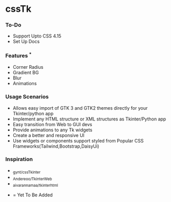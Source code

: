 # cssTk


### To-Do
- Support Upto CSS 4.15
- Set Up Docs

### Features <sup>*</sup>
- Corner Radius
- Gradient BG
- Blur
- Animations

### Usage Scenarios
- Allows easy import of GTK 3 and GTK2 themes directly for your Tkinter/python app
- Implement any HTML structure or XML structures as Tkinter/Python app
- Easy transition from Web to GUI devs
- Provide animations to any Tk widgets
- Create a better and responsive UI
- Use widgets or components support styled from Popular CSS Frameworks(Tailwind,Bootstrap,DaisyUi)

### Inspiration

- <sub> gynt/cssTkinter</sub>
- <sub> Andereoo/TkinterWeb </sub>
- <sub> aivarannamaa/tkinterhtml </sub>




* = Yet To Be Added
